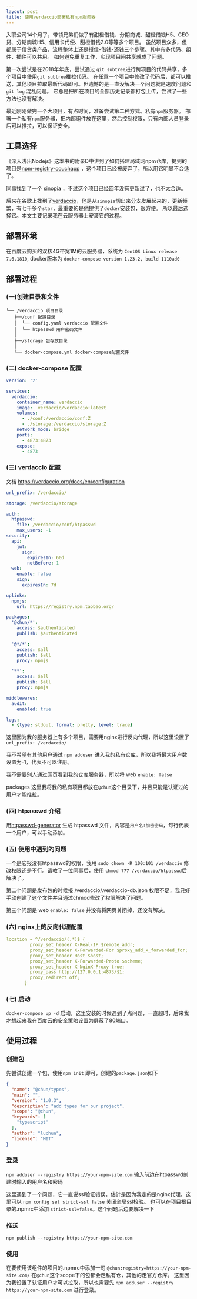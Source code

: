 ```yaml
---
layout: post
title: 使用verdaccio部署私有npm服务器
---
```


入职公司14个月了，带领兄弟们做了有甜橙借钱、分期商城、甜橙借钱H5、CEO贷、分期商城H5、信用卡代偿、甜橙借钱2.0等等多个项目。
虽然项目众多，但都属于信贷类产品，流程整体上还是授信-借钱-还钱三个步骤。其中有多代码、组件、插件可以共用。
如何避免重复工作，实现项目间共享就成了问题。
<!-- more -->

第一次尝试是在2018年年底，尝试通过 `git subtree`进行跨项目的代码共享，多个项目中使用`git subtree`推拉代码。
在任意一个项目中修改了代码后，都可以推送，其他项目拉取最新代码即可。但遗憾的是一直没解决一个问题就是速度问题和`git log` 混乱问题。
它总是把所在项目的全部历史记录都打包上传，尝试了一些方法也没有解决。

最近刚刚做完一个大项目，有点时间，准备尝试第二种方式。私有`npm`服务器。
部署一个私有`npm`服务器，把内部组件放在这里，然后控制权限，只有内部人员登录后可以推拉，可以保证安全。

## 工具选择
《深入浅出Nodejs》这本书的附录D中讲到了如何搭建局域网npm仓库，提到的项目是[npm-registry-couchapp](https://github.com/npm/npm-registry-couchapp)
，这个项目已经被废弃了，所以用它明显不合适了。

同事找到了一个 [sinopia](https://github.com/rlidwka/sinopia) ，不过这个项目已经四年没有更新过了，也不太合适。

后来在谷歌上找到了[verdaccio](https://verdaccio.org/en/)，他是从`sinopia`切出来分支发展起来的，更新频繁，有七千多个`star`，最重要的是他提供了`docker`安装包，很方便。
所以最后选择它。本文主要记录我在云服务器上安装它的过程。

## 部署环境
在百度云购买的双核4G带宽1M的云服务器，系统为 `CentOS Linux release 7.6.1810`,  docker版本为 `docker-compose version 1.23.2, build 1110ad0`

## 部署过程
### (一)创建目录和文件
```
└── /verdaccio 项目目录
   ├──/conf 配置目录
   │  └── config.yaml verdaccio 配置文件
   │  └── htpasswd 用户密码文件
   │
   ├──/storage 包存放目录
   │
   └── docker-compose.yml docker-compose配置文件

```  
### (二) docker-compose 配置

```yaml
version: '2'

services:
  verdaccio:
    container_name: verdaccio
    image:  verdaccio/verdaccio:latest
    volumes:
      - ./conf:/verdaccio/conf:Z
      - ./storage:/verdaccio/storage:Z
    network_mode: bridge
    ports:
      - 4873:4873
    expose:
      - 4873
```
### (三) verdaccio 配置
文档 https://verdaccio.org/docs/en/configuration
```yaml
url_prefix: /verdaccio/

storage: /verdaccio/storage

auth:
  htpasswd:
    file: /verdaccio/conf/htpasswd
    max_users: -1
security:
  api:
    jwt:
      sign:
        expiresIn: 60d
        notBefore: 1
  web:
    enable: false
    sign:
      expiresIn: 7d

uplinks:
  npmjs:
    url: https://registry.npm.taobao.org/

packages:
  '@chun/*':
    access: $authenticated
    publish: $authenticated

  '@*/*':
    access: $all
    publish: $all
    proxy: npmjs

  '**':
    access: $all
    publish: $all
    proxy: npmjs

middlewares:
  audit:
    enabled: true

logs:
  - {type: stdout, format: pretty, level: trace}
```

这里因为我的服务器上有多个项目，需要用nginx进行反向代理，所以这里设置了`url_prefix: /verdaccio/`

我不希望有其他用户通过 `npm adduser` 进入我的私有仓库，所以我将最大用户数设置为-1，代表不可以注册。

我不需要别人通过网页看到我的仓库服务器，所以将 web `enable: false`

packages 这里我将我的私有项目都放在`@chun`这个目录下，并且只能是认证过的用户才能推拉。

### (四) htpasswd 介绍
 
 用[htpasswd-generator](http://www.htaccesstools.com/htpasswd-generator/) 生成 htpasswd 文件，内容是`用户名:加密密码`，每行代表一个用户，可以手动添加。
 
 ### (五) 使用中遇到的问题
 一个是它报没有htpasswd的权限，我用 `sudo chown -R 100:101 /verdaccio` 修改权限还是不行。请教了一位同事后，使用 `chmod 777 /verdaccio/htpasswd`后解决了。
 
 第二个问题是发布包的时候报 /verdaccio/.verdaccio-db.json 权限不足，我只好手动创建了这个文件并且通过chmod修改了权限解决了问题。
 
 第三个问题是 web `enable: false` 并没有将网页关闭掉，还没有解决。
 
 ### (六) nginx上的反向代理配置
 
 ```yaml
 location ~ ^/verdaccio/(.*)$ {
          proxy_set_header X-Real-IP $remote_addr;
          proxy_set_header X-Forwarded-For $proxy_add_x_forwarded_for;
          proxy_set_header Host $host;
          proxy_set_header X-Forwarded-Proto $scheme;
          proxy_set_header X-NginX-Proxy true;
          proxy_pass http://127.0.0.1:4873/$1;
          proxy_redirect off;
        }
```

### (七) 启动
`docker-compose up -d` 启动，这里安装的时候遇到了点问题，一直超时，后来我才想起来我在百度云的安全策略设置为屏蔽了80端口。
## 使用过程
### 创建包
先尝试创建一个包，使用`npm init` 即可，创建的`package.json`如下
```json
{
  "name": "@chun/types",
  "main": "",
  "version": "1.0.3",
  "description": "add types for our project",
  "scope": "@chun",
  "keywords": [
    "typescript"
  ],
  "author": "luchun",
  "license": "MIT"
}
```
### 登录 
`npm adduser --registry https://your-npm-site.com`
输入前边在htpasswd创建时输入的用户名和密码

这里遇到了一个问题，它一直说ssl验证错误，估计是因为我走的是nginx代理。这里可以 `npm config set strict-ssl false` 关闭全局ssl校验。
也可以在项目根目录的.npmrc中添加 `strict-ssl=false`。这个问题后边要解决一下

### 推送
`npm publish --registry https://your-npm-site.com`

### 使用

在要使用该组件的项目的.npmrc中添加一句 `@chun:registry=https://your-npm-site.com/` 在`@chun`这个scope下的包都会走私有仓，其他的走官方仓库。
这里因为我设置了认证用户才可以拉取，所以也需要先 `npm adduser --registry https://your-npm-site.com` 进行登录。
